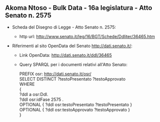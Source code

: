 ## Akoma Ntoso - Bulk Data - 16a legislatura - Atto Senato n. 2575 ##

* Scheda del Disegno di Legge - Atto Senato n. 2575:
	* http url: http://www.senato.it/leg/16/BGT/Schede/Ddliter/36465.htm

* Riferimenti al sito OpenData del Senato http://dati.senato.it/:
	* Link OpenData: http://dati.senato.it/ddl/36465
	* Query SPARQL per i documenti relativi all'Atto Senato:

        PREFIX osr: <http://dati.senato.it/osr/>  
		SELECT DISTINCT ?testoPresentato ?testoApprovato  
		WHERE  
		{  
		    ?ddl a osr:Ddl.  
		    ?ddl osr:idFase 2575 .  
		    OPTIONAL { ?ddl osr:testoPresentato ?testoPresentato }  
		    OPTIONAL { ?ddl osr:testoApprovato ?testoApprovato }  
		}
		